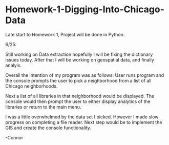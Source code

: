 # Homework-1-Digging-Into-Chicago-Data
Late start to Homework 1,  Project will be done in Python.

6/25:

Still working on Data extraction hopefully I will be fixing the 
dictionary issues today. After that I will be working on geospatial data, and finally analyis.

Overall the intention of my program was as follows:
User runs program and the console prompts the user to pick a neighborhood from a list of all Chicago neighborhoods.

Next a list of all libraries in that neighborhood would be displayed.  The console would then prompt the user to either display
analytics of the libraries or return to the main menu.

I was a little overwhelmed by the data set I picked.  However I made slow progress on completing a file reader. Next step would be to
implement the GIS and create the console functionality.

-Connor
